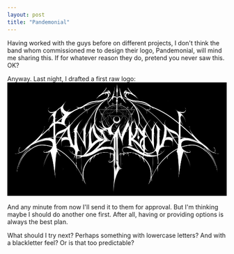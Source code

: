 ```yaml
---
layout: post
title: "Pandemonial"
---
```

Having worked with the guys before on different projects, I don't think the band whom commissioned me to design their logo, Pandemonial, will mind me sharing this. If for whatever reason they do, pretend you never saw this. OK? 

Anyway. Last night, I drafted a first raw logo: ![Pandemonial](..\assets\img\projects\proj-3\PandemonialSketch.jpg)

And any minute from now I'll send it to them for approval. But I'm thinking maybe I should do another one first. After all, having or providing options is always the best plan.

What should I try next? Perhaps something with lowercase letters? And with a blackletter feel? Or is that too predictable?





